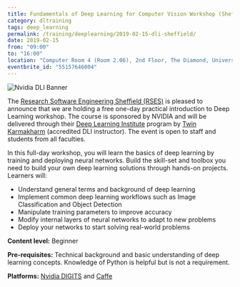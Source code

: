 ```yaml
---
title: Fundamentals of Deep Learning for Computer Vision Workshop (Sheffield)
category: dltraining
tags: deep_learning
permalink: /training/deeplearning/2019-02-15-dli-sheffield/
date: 2019-02-15
from: "09:00"
to: "16:00"
location: "Computer Room 4 (Room 2.06), 2nd Floor, The Diamond, University of Sheffield"
eventbrite_id: "55157646004"
---
```


![Nvidia DLI Banner](/assets/images/DLI-email-header-motif-640x150.jpg)

The [Research Software Engineering Sheffield (RSES)](/) is pleased to announce that we are holding a free one-day practical introduction to Deep Learning workshop. The course is sponsored by NVIDIA and will be delivered through their [Deep Learning Institute](https://www.nvidia.com/en-us/deep-learning-ai/education/) program by [Twin Karmakharm](/contact/team#twin) (accredited DLI instructor). The event is open to staff and students from all faculties.

In this full-day workshop, you will learn the basics of deep learning by training and deploying neural networks. Build the skill-set and toolbox you need to build your own deep learning solutions through hands-on projects. Learners will:

* Understand general terms and background of deep learning
* Implement common deep learning workflows such as Image Classification and Object Detection
* Manipulate training parameters to improve accuracy
* Modify internal layers of neural networks to adapt to new problems
* Deploy your networks to start solving real-world problems

**Content level:** Beginner

**Pre-requisites:** Technical background and basic understanding of deep learning concepts. Knowledge of Python is helpful but is not a requirement.

**Platforms:** [Nvidia DIGITS](https://developer.nvidia.com/digits) and [Caffe](http://caffe.berkeleyvision.org/)

